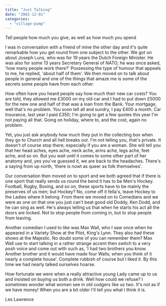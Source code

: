 ```yaml
---
title: "Just Talking"
date: "2002-12-01"
categories: 
  - "village-pump"
---
```


Tell people how much you give, as well as how much you spend

I was in conversation with a friend of mine the other day and it's quite remarkable how you get round from one subject to the other. We got on about Joseph Luns, who was for 19 years the Dutch Foreign Minister. He was also for some 13 years Secretary General of NATO; he was once asked, 'how many people work there?' Possessing the type of humour that appeals to me, he replied, 'about half of them'. We then moved on to talk about people in general and one of the things that amaze me is some of the secrets some people have from each other.

How often have you heard people say how much their new car costs? You are told, they allowed me £3000 on my old car and I had to put down £5000 for the new one and half of that was a loan from the Bank. Your mortgage, well that's no problem. You soon tell all and sundry, I pay £400 a month. Car Insurance, last year I paid £350; I'm going to get a few quotes this year I'm not paying all that. Going on holiday, where to, and the cost, again no problem.

Yet, you just ask anybody how much they put in the collecting box when they go to Church and all hell breaks out. I'm not telling you, that's private. It doesn't of course stop there; especially if you are a woman. She will tell you that her head aches, eyes ache, neck ache, arms ache, legs ache, feet ache, and so on. But you wait until it comes to some other part of her anatomy and, yes you've guessed it, we are back to the headaches. There's a saying from up north, 'there is nowt as queer as folk themselves'.

Our conversation then moved on to sport and we both agreed that if there is one sport that really sends us round the bend it has to be Men's Hockey. Football, Rugby, Boxing, and so on, these sports have to be mainly the preserves of us men; but Hockey? No, come off it fella's, leave Hockey to the Ladies where it belong. From there we moved on to Comedians and we were as one on that one you just can't beat good old Doddy, Ken Dodd, and he can sing as well. He's always telling us that when he starts his act all the doors are locked. Not to stop people from coming in, but to stop people from leaving.

Another comedian I used to like was Max Wall, who I saw once when he appeared in a Variety Show at the Pilot, King's Lynn. They also had these shows at the Majestic. No doubt some of you can remember them? Max Wall use to start talking in a rather strange accent then switch to a very posh voice and come out with such as, 'I had two brothers you know. Another brother and it would have made four Walls; when you think of it nearly a complete house'. Complete rubbish of course but I liked it. By this time we had nearly talked ourselves hoarse.

How fortunate we were when a really attractive young Lady came up to us and insisted on buying us both a drink. Well how could we refuse? I sometimes wonder what women see in old codgers like us two. It's not as if we have money! When you are a bit older I'll tell you what I think it is.

Les Lawrence
